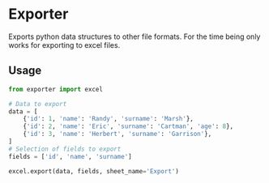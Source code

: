 # Exporter

Exports python data structures to other file formats. For the time being only works
for exporting to excel files.

## Usage

```python
from exporter import excel

# Data to export
data = [
    {'id': 1, 'name': 'Randy', 'surname': 'Marsh'},
    {'id': 2, 'name': 'Eric', 'surname': 'Cartman', 'age': 8},
    {'id': 3, 'name': 'Herbert', 'surname': 'Garrison'},
]
# Selection of fields to export
fields = ['id', 'name', 'surname']

excel.export(data, fields, sheet_name='Export')
```
